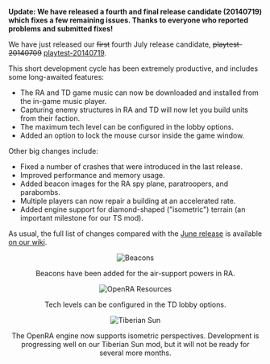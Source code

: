 **Update: We have released a fourth and final release candidate (20140719) which fixes a few remaining issues. Thanks to everyone who reported problems and submitted fixes!**

We have just released our <del>first</del> fourth July release candidate, <del>playtest-20140709</del> [playtest-20140719](/download/).

This short development cycle has been extremely productive, and includes some long-awaited features:

- The RA and TD game music can now be downloaded and installed from the in-game music player.
- Capturing enemy structures in RA and TD will now let you build units from their faction.
- The maximum tech level can be configured in the lobby options.
- Added an option to lock the mouse cursor inside the game window.

Other big changes include:

- Fixed a number of crashes that were introduced in the last release.
- Improved performance and memory usage.
- Added beacon images for the RA spy plane, paratroopers, and parabombs.
- Multiple players can now repair a building at an accelerated rate.
- Added engine support for diamond-shaped ("isometric") terrain (an important milestone for our TS mod).

As usual, the full list of changes compared with the [June release](/news/release-20140608/) is available [on our wiki](http://wiki.openra.net/Changelog).

<div style="text-align:center" markdown="1">

![Beacons](/images/news/20140709-beacons.png)

Beacons have been added for the air-support powers in RA.

![OpenRA Resources](/images/news/20140709-techlevels.png)

Tech levels can be configured in the TD lobby options.

![Tiberian Sun](/images/news/20140709-tibsun.png)

The OpenRA engine now supports isometric perspectives.  Development is progressing well on our Tiberian Sun mod, but it will not be ready for several more months.

</div>